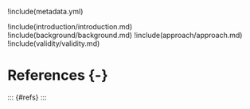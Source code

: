 !include(metadata.yml)

!include(introduction/introduction.md)
!include(background/background.md)
!include(approach/approach.md)
!include(validity/validity.md)

# References {-}

::: {#refs}
:::